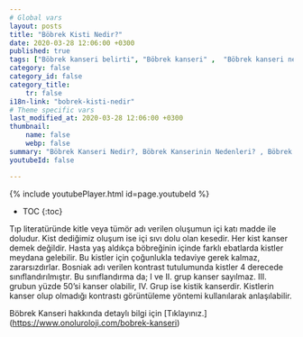 ```yaml
---
# Global vars
layout: posts
title: "Böbrek Kisti Nedir?"
date: 2020-03-28 12:06:00 +0300
published: true
tags: ["Böbrek kanseri belirti", "Böbrek kanseri" ,  "Böbrek kanseri nedir", "Böbrek kanserinin nedeni", "Böbrek kanseri erken teşhis", "Böbrek kanseri tümör büyüklüğü", "Böbrek kisti nedir", "Parsiyel Nefrektomi", "Böbrek kanseri komplikasyonu", "Böbrek Kanseri Ameliyatı Sonrası" , "Böbrek Kanseri Ameliyatı yan etkileri" ,"Böbreğin görevi nedir" , "Böbrek kanseri belirti" , "Böbrek kanseri teşhis", "Böbrek Kanseri Ameliyatı", "Parsiyel Nefrektomi nedir" , "Parsiyel nefrektomi ameliyatı" ,"Böbrek kanseri açık ameliyatı" , " Böbrek kanseri kapalı ameliyatı" , "Radikal nefrektomi ameliyatı" , "Radikal nefrektomi"]
category: false
category_id: false
category_title:
    tr: false
i18n-link: "bobrek-kisti-nedir"
# Theme specific vars
last_modified_at: 2020-03-28 12:06:00 +0300
thumbnail:
    name: false
    webp: false
summary: "Böbrek Kanseri Nedir?, Böbrek Kanserinin Nedenleri? , Böbrek Kanseri Belirtileri, Böbrek Kanserinde Erken Teşhis, Böbrek Kisti Nedir?, Böbrek Kanserinde Tümör Büyüklüğü, Böbrek Kanseri Ameliyatı, Parsiyel Nefrektomi Nedir?, Parsiyel Nefrektomi Ameliyatı, Böbrek Kanseri Ameliyatı Sonrası?,  Radikal Nefrektomi Ameliyatı?"
youtubeId: false

---
```

{% include youtubePlayer.html id=page.youtubeId %}

* TOC
{:toc}

Tıp literatüründe kitle veya tümör adı verilen oluşumun içi katı madde ile doludur. Kist dediğimiz oluşum ise içi sıvı dolu olan kesedir. Her kist kanser demek değildir. Hasta yaş aldıkça böbreğinin içinde farklı ebatlarda kistler meydana gelebilir. Bu kistler için çoğunlukla tedaviye gerek kalmaz, zararsızdırlar. Bosniak adı verilen kontrast tutulumunda kistler 4 derecede sınıflandırılmıştır. Bu sınıflandırma da; I ve II. grup kanser sayılmaz. III. grubun yüzde 50’si kanser olabilir, IV. Grup ise kistik kanserdir. Kistlerin kanser olup olmadığı kontrastı görüntüleme yöntemi kullanılarak anlaşılabilir.


Böbrek Kanseri hakkında detaylı bilgi için [Tıklayınız.] (https://www.onoluroloji.com/bobrek-kanseri)

